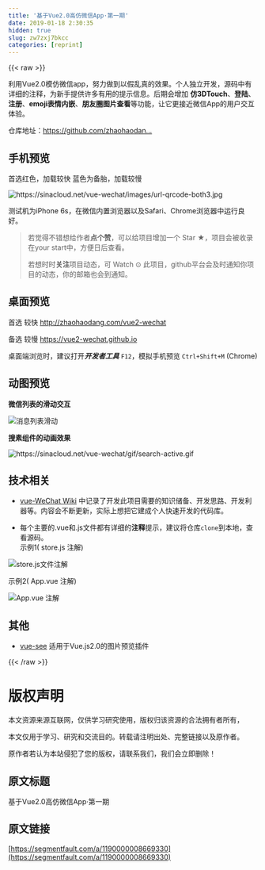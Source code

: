 ```yaml
---
title: '基于Vue2.0高仿微信App·第一期' 
date: 2019-01-18 2:30:35
hidden: true
slug: zw7zxj7bkcc
categories: [reprint]
---
```


{{< raw >}}

                    
<p>利用Vue2.0模仿微信app，努力做到以假乱真的效果。个人独立开发，源码中有详细的注释，为新手提供许多有用的提示信息。后期会增加 <strong>仿3DTouch</strong>、<strong>登陆</strong>、<strong>注册</strong>、<strong>emoji表情内嵌</strong>、<strong>朋友圈图片查看</strong>等功能，让它更接近微信App的用户交互体验。</p>
<p>仓库地址：<a href="https://github.com/zhaohaodang/vue-WeChat.git" rel="nofollow noreferrer" target="_blank">https://github.com/zhaohaodan...</a></p>
<h2 id="articleHeader0">手机预览</h2>
<p>首选红色，加载较快  蓝色为备胎，加载较慢</p>
<p><span class="img-wrap"><img data-src="/img/remote/1460000010059027?w=500&amp;h=200" src="https://static.alili.tech/img/remote/1460000010059027?w=500&amp;h=200" alt="https://sinacloud.net/vue-wechat/images/url-qrcode-both3.jpg" title="https://sinacloud.net/vue-wechat/images/url-qrcode-both3.jpg" style="cursor: pointer; display: inline;"></span></p>
<p>测试机为iPhone 6s，在微信内置浏览器以及Safari、Chrome浏览器中运行良好。</p>
<blockquote>
<p>若觉得不错想给作者<strong>点个赞</strong>，可以给项目增加一个 Star ★，项目会被收录在your start中，方便日后查看。</p>
<p>若想时时<strong>关注</strong>项目动态，可 Watch ⊙ 此项目，github平台会及时通知你项目的动态，你的邮箱也会到通知。</p>
</blockquote>
<h2 id="articleHeader1">桌面预览</h2>
<p>首选 较快  <a href="http://zhaohaodang.com/vue2-wechat" rel="nofollow noreferrer" target="_blank">http://zhaohaodang.com/vue2-wechat</a></p>
<p>备选 较慢  <a href="https://vue2-wechat.github.io" rel="nofollow noreferrer" target="_blank">https://vue2-wechat.github.io</a></p>
<p>桌面端浏览时，建议打开<strong><em>开发者工具</em></strong> <code>F12</code>，模拟手机预览 <code>Ctrl+Shift+M</code> (Chrome)</p>
<h2 id="articleHeader2">动图预览</h2>
<p><strong>微信列表的滑动交互</strong></p>
<p><span class="img-wrap"><img data-src="/img/remote/1460000008669334?w=320&amp;h=657" src="https://static.alili.tech/img/remote/1460000008669334?w=320&amp;h=657" alt="消息列表滑动" title="消息列表滑动" style="cursor: pointer; display: inline;"></span></p>
<p><strong>搜素组件的动画效果</strong></p>
<p><span class="img-wrap"><img data-src="/img/remote/1460000008669335?w=320&amp;h=657" src="https://static.alili.tech/img/remote/1460000008669335?w=320&amp;h=657" alt="https://sinacloud.net/vue-wechat/gif/search-active.gif" title="https://sinacloud.net/vue-wechat/gif/search-active.gif" style="cursor: pointer; display: inline;"></span></p>
<h2 id="articleHeader3">技术相关</h2>
<ul>
<li><p><a href="https://github.com/zhaohaodang/vue-WeChat/wiki" rel="nofollow noreferrer" target="_blank">vue-WeChat Wiki</a> 中记录了开发此项目需要的知识储备、开发思路、开发利器等。内容会不断更新，实际上想把它建成个人快速开发的代码库。</p></li>
<li><p>每个主要的.vue和.js文件都有详细的<strong>注释</strong>提示，建议将仓库<code>clone</code>到本地，查看源码。 <br>示例1( store.js 注解)</p></li>
</ul>
<p><span class="img-wrap"><img data-src="/img/remote/1460000008669336?w=904&amp;h=625" src="https://static.alili.tech/img/remote/1460000008669336?w=904&amp;h=625" alt="store.js文件注解" title="store.js文件注解" style="cursor: pointer; display: inline;"></span></p>
<p>示例2( App.vue 注解)</p>
<p><span class="img-wrap"><img data-src="/img/remote/1460000008669337?w=1028&amp;h=514" src="https://static.alili.tech/img/remote/1460000008669337?w=1028&amp;h=514" alt="App.vue 注解" title="App.vue 注解" style="cursor: pointer; display: inline;"></span></p>
<h2 id="articleHeader4">其他</h2>
<ul><li><p><a href="https://github.com/zhaohaodang/vue-see" rel="nofollow noreferrer" target="_blank">vue-see</a> 适用于Vue.js2.0的图片预览插件</p></li></ul>

                
{{< /raw >}}

# 版权声明
本文资源来源互联网，仅供学习研究使用，版权归该资源的合法拥有者所有，

本文仅用于学习、研究和交流目的。转载请注明出处、完整链接以及原作者。

原作者若认为本站侵犯了您的版权，请联系我们，我们会立即删除！

## 原文标题
基于Vue2.0高仿微信App·第一期

## 原文链接
[https://segmentfault.com/a/1190000008669330](https://segmentfault.com/a/1190000008669330)

